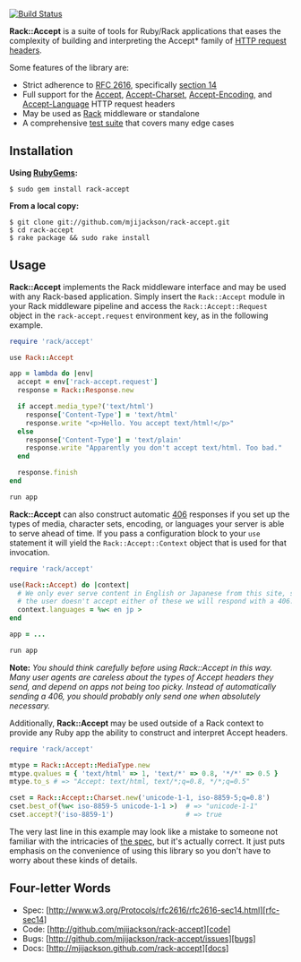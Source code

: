[![Build Status](https://travis-ci.org/mjijackson/rack-accept.png)](https://travis-ci.org/mjijackson/rack-accept)

**Rack::Accept** is a suite of tools for Ruby/Rack applications that eases the
complexity of building and interpreting the Accept* family of [HTTP request headers][rfc].

Some features of the library are:

  * Strict adherence to [RFC 2616][rfc], specifically [section 14][rfc-sec14]
  * Full support for the [Accept][rfc-sec14-1], [Accept-Charset][rfc-sec14-2],
    [Accept-Encoding][rfc-sec14-3], and [Accept-Language][rfc-sec14-4] HTTP
    request headers
  * May be used as [Rack][rack] middleware or standalone
  * A comprehensive [test suite][test] that covers many edge cases

[rfc]: http://www.w3.org/Protocols/rfc2616/rfc2616.html
[rfc-sec14]: http://www.w3.org/Protocols/rfc2616/rfc2616-sec14.html
[rfc-sec14-1]: http://www.w3.org/Protocols/rfc2616/rfc2616-sec14.html#sec14.1
[rfc-sec14-2]: http://www.w3.org/Protocols/rfc2616/rfc2616-sec14.html#sec14.2
[rfc-sec14-3]: http://www.w3.org/Protocols/rfc2616/rfc2616-sec14.html#sec14.3
[rfc-sec14-4]: http://www.w3.org/Protocols/rfc2616/rfc2616-sec14.html#sec14.4
[rack]: http://rack.rubyforge.org/
[test]: http://github.com/mjijackson/rack-accept/tree/master/test/

## Installation

**Using [RubyGems](http://rubygems.org/):**

    $ sudo gem install rack-accept

**From a local copy:**

    $ git clone git://github.com/mjijackson/rack-accept.git
    $ cd rack-accept
    $ rake package && sudo rake install

## Usage

**Rack::Accept** implements the Rack middleware interface and may be used with any
Rack-based application. Simply insert the `Rack::Accept` module in your Rack
middleware pipeline and access the `Rack::Accept::Request` object in the
`rack-accept.request` environment key, as in the following example.

```ruby
require 'rack/accept'

use Rack::Accept

app = lambda do |env|
  accept = env['rack-accept.request']
  response = Rack::Response.new

  if accept.media_type?('text/html')
    response['Content-Type'] = 'text/html'
    response.write "<p>Hello. You accept text/html!</p>"
  else
    response['Content-Type'] = 'text/plain'
    response.write "Apparently you don't accept text/html. Too bad."
  end

  response.finish
end

run app
```

**Rack::Accept** can also construct automatic [406][406] responses if you set up
the types of media, character sets, encoding, or languages your server is able
to serve ahead of time. If you pass a configuration block to your `use`
statement it will yield the `Rack::Accept::Context` object that is used for that
invocation.

[406]: http://www.w3.org/Protocols/rfc2616/rfc2616-sec10.html#sec10.4.7

```ruby
require 'rack/accept'

use(Rack::Accept) do |context|
  # We only ever serve content in English or Japanese from this site, so if
  # the user doesn't accept either of these we will respond with a 406.
  context.languages = %w< en jp >
end

app = ...

run app
```

**Note:** _You should think carefully before using Rack::Accept in this way.
Many user agents are careless about the types of Accept headers they send, and
depend on apps not being too picky. Instead of automatically sending a 406, you
should probably only send one when absolutely necessary._

Additionally, **Rack::Accept** may be used outside of a Rack context to provide
any Ruby app the ability to construct and interpret Accept headers.

```ruby
require 'rack/accept'

mtype = Rack::Accept::MediaType.new
mtype.qvalues = { 'text/html' => 1, 'text/*' => 0.8, '*/*' => 0.5 }
mtype.to_s # => "Accept: text/html, text/*;q=0.8, */*;q=0.5"

cset = Rack::Accept::Charset.new('unicode-1-1, iso-8859-5;q=0.8')
cset.best_of(%w< iso-8859-5 unicode-1-1 >)  # => "unicode-1-1"
cset.accept?('iso-8859-1')                  # => true
```

The very last line in this example may look like a mistake to someone not
familiar with the intricacies of [the spec][rfc-sec14-3], but it's actually
correct. It just puts emphasis on the convenience of using this library so you
don't have to worry about these kinds of details.

## Four-letter Words

  - Spec: [http://www.w3.org/Protocols/rfc2616/rfc2616-sec14.html][rfc-sec14]
  - Code: [http://github.com/mjijackson/rack-accept][code]
  - Bugs: [http://github.com/mjijackson/rack-accept/issues][bugs]
  - Docs: [http://mjijackson.github.com/rack-accept][docs]

[code]: http://github.com/mjijackson/rack-accept
[bugs]: http://github.com/mjijackson/rack-accept/issues
[docs]: http://mjijackson.github.com/rack-accept

